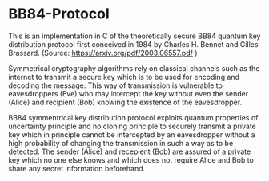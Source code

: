 # BB84-Protocol

This is an implementation in C of the theoretically secure BB84 quantum key distribution protocol first conceived in 1984 by Charles H. Bennet and Gilles Brassard. (Source: https://arxiv.org/pdf/2003.06557.pdf )

Symmetrical cryptography algorithms rely on classical channels such as the internet to transmit a secure key which is to be used for encoding and decoding the message. This way of transmission is vulnerable to eavesdroppers (Eve) who may intercept the key without even the sender (Alice) and recipient (Bob) knowing the existence of the eavesdropper.

BB84 symmentrical key distribution protocol exploits quantum properties of uncertainty principle and no cloning principle to securely transmit a private key which in principle cannot be intercepted by an eavesdropper without a high probability of changing the transmission in such a way as to be detected. The sender (Alice) and recepient (Bob) are assured of a private key which no one else knows and which does not require Alice and Bob to share any secret information beforehand.
